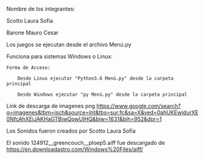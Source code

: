 Nombre de los integrantes:

Scotto Laura Sofia

Barone Mauro Cesar

Los juegos se ejecutan desde el archivo Menú.py

Funciona para sistemas Windows o Linux:

	Forma de Acceso:

		Desde Linux ejecutar "Python3.6 Menú.py" desde la carpeta principal
		
		Desde Windows ejecutar "py Menú.py" desde la carpeta principal   

Link de descarga de imagenes png
https://www.google.com/search?q=imagenes&tbm=isch&source=lnt&tbs=sur:fc&sa=X&ved=0ahUKEwjdurXE0NfcAhXEjJAKHaGTBjwQpwUIHQ&biw=1631&bih=952&dpr=1

Los Sonidos fueron creados por Scotto Laura Sofia

El sonido 124912__greencouch__ploep5.aiff fue descargado de https://en.downloadastro.com/Windows%20Files/aiff/

